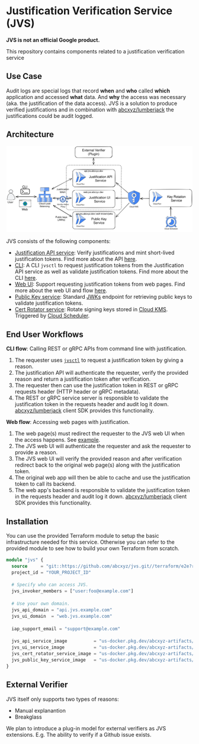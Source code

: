 # Justification Verification Service (JVS)

**JVS is not an official Google product.**

This repository contains components related to a justification verification
service

## Use Case

Audit logs are special logs that record **when** and **who** called **which**
application and accessed **what** data. And **why** the access was necessary
(aka. the justification of the data access). JVS is a solution to produce
verified justifications and in combination with
[abcxyz/lumberjack](https://github.com/abcxyz/lumberjack) the justifications
could be audit logged.

## Architecture

!["Architecture"](./docs/assets/architecture.svg)

JVS consists of the following components:

*   [Justification API service](./cmd/justification): Verify justifications and
    mint short-lived justification tokens. Find more about the API
    [here](./docs/apis.md).
*   [CLI](./cmd/jvsctl): A CLI `jvsctl` to request justification tokens from the
    Justification API service as well as validate justification tokens. Find
    more about the CLI [here](./docs/cli.md).
*   [Web UI](./cmd/ui): Support requesting justification tokens from web pages.
    Find more about the web UI and flow [here](./docs/web-ui.md).
*   [Public Key service](./cmd/public-key): Standard
    [JWKs](https://auth0.com/docs/secure/tokens/json-web-tokens/json-web-key-sets)
    endpoint for retrieving public keys to validate justification tokens.
*   [Cert Rotator service](./cmd/cert-rotation): Rotate signing keys stored in
    [Cloud KMS](https://cloud.google.com/security-key-management). Triggered by
    [Cloud Scheduler](https://cloud.google.com/scheduler).

## End User Workflows

**CLI flow**: Calling REST or gRPC APIs from command line with justification.

1.  The requester uses [`jvsctl`](./docs/cli.md) to request a justification
    token by giving a reason.
2.  The justification API will authenticate the requester, verify the provided
    reason and return a justification token after verification.
3.  The requester then can use the justification token in REST or gRPC requests
    header (HTTP header or gRPC metadata).
4.  The REST or gRPC service server is responsible to validate the justification
    token in the requests header and audit log it down.
    [abcxyz/lumberjack](https://github.com/abcxyz/lumberjack) client SDK
    provides this functionality.

**Web flow**: Accessing web pages with justification.

1.  The web page(s) must redirect the requester to the JVS web UI when the
    access happens. See [example](./docs/web-ui.md).
2.  The JVS web UI will authenticate the requester and ask the requester to
    provide a reason.
3.  The JVS web UI will verify the provided reason and after verification
    redirect back to the original web page(s) along with the justification
    token.
4.  The original web app will then be able to cache and use the justification
    token to call its backend.
5.  The web app's backend is responsible to validate the justification token in
    the requests header and audit log it down.
    [abcxyz/lumberjack](https://github.com/abcxyz/lumberjack) client SDK
    provides this functionality.

## Installation

You can use the provided Terraform module to setup the basic infrastructure
needed for this service. Otherwise you can refer to the provided module to see
how to build your own Terraform from scratch.

```terraform
module "jvs" {
  source     = "git::https://github.com/abcxyz/jvs.git//terraform/e2e?ref=main" # this should be pinned to the SHA desired
  project_id = "YOUR_PROJECT_ID"

  # Specify who can access JVS.
  jvs_invoker_members = ["user:foo@example.com"]

  # Use your own domain.
  jvs_api_domain = "api.jvs.example.com"
  jvs_ui_domain  = "web.jvs.example.com"

  iap_support_email = "support@example.com"

  jvs_api_service_image          = "us-docker.pkg.dev/abcxyz-artifacts/docker-images/jvs-justification:0.0.3-amd64"
  jvs_ui_service_image           = "us-docker.pkg.dev/abcxyz-artifacts/docker-images/jvs-ui:0.0.3-amd64"
  jvs_cert_rotator_service_image = "us-docker.pkg.dev/abcxyz-artifacts/docker-images/jvs-cert-rotation:0.0.3-amd64"
  jvs_public_key_service_image   = "us-docker.pkg.dev/abcxyz-artifacts/docker-images/jvs-public-key:0.0.3-amd64"
}
```

## External Verifier

JVS itself only supports two types of reasons:

*   Manual explanantion
*   Breakglass

We plan to introduce a plug-in model for external verifiers as JVS extensions.
E.g. The ability to verify if a Github issue exists.
